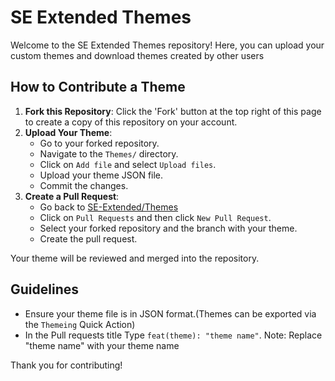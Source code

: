 # SE Extended Themes

Welcome to the SE Extended Themes repository! Here, you can upload your custom themes and download themes created by other users

## How to Contribute a Theme

1. **Fork this Repository**: Click the 'Fork' button at the top right of this page to create a copy of this repository on your account.
2. **Upload Your Theme**:
    - Go to your forked repository.
    - Navigate to the `Themes/` directory.
    - Click on `Add file` and select `Upload files`.
    - Upload your theme JSON file.
    - Commit the changes.
3. **Create a Pull Request**:
    - Go back to [SE-Extended/Themes](https://github.com/SE-Extended/Themes)
    - Click on `Pull Requests` and then click `New Pull Request`.
    - Select your forked repository and the branch with your theme.
    - Create the pull request.

Your theme will be reviewed and merged into the repository.
## Guidelines

- Ensure your theme file is in JSON format.(Themes can be exported via the `Themeing` Quick Action)
- In the Pull requests title Type `feat(theme): "theme name"`. Note: Replace "theme name" with your theme name

Thank you for contributing!
